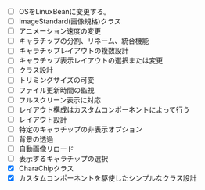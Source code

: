 - [ ] OSをLinuxBeanに変更する。
- [ ] ImageStandard(画像規格)クラス
- [ ] アニメーション速度の変更
- [ ] キャラチップの分割、リネーム、統合機能
- [ ] キャラチップレイアウトの複数設計
- [ ] キャラチップ表示レイアウトの選択または変更
- [ ] クラス設計
- [ ] トリミングサイズの可変
- [ ] ファイル更新時間の監視
- [ ] フルスクリーン表示に対応
- [ ] レイアウト構成はカスタムコンポーネントによって行う
- [ ] レイアウト設計
- [ ] 特定のキャラチップの非表示オプション
- [ ] 背景の透過
- [ ] 自動画像リロード
- [ ] 表示するキャラチップの選択
- [x] CharaChipクラス
- [x] カスタムコンポーネントを駆使したシンプルなクラス設計
